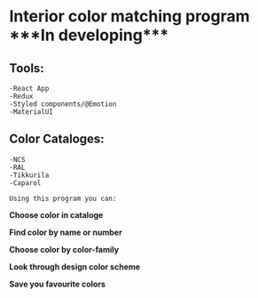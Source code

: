# Interior color matching program \*\*\*In developing\*\*\*

## Tools:

    -React App
    -Redux
    -Styled components/@Emotion
    -MaterialUI

## Color Cataloges:

    -NCS
    -RAL
    -Tikkurila
    -Caparol

`Using this program you can:`

**Choose color in cataloge**

**Find color by name or number**

**Choose color by color-family**

**Look through design color scheme**

**Save you favourite colors**
